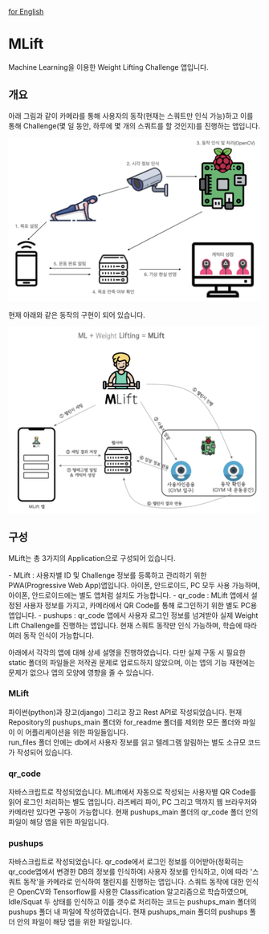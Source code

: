 <a href="https://github.com/abubaman/MLift/blob/main/readme_eng.md">for English</a>
# MLift
Machine Learning을 이용한 Weight Lifting Challenge 앱입니다.

## 개요
<p>아래 그림과 같이 카메라를 통해 사용자의 동작(현재는 스쿼트만 인식 가능)하고 이를 통해 Challenge(몇 일 동안, 하루에 몇 개의 스쿼트를 할 것인지)를 진행하는 앱입니다.</p>
<img src="/for_readme/images/main_concept.png"  width="700">

<p>현재 아래와 같은 동작의 구현이 되어 있습니다.</p>
<img src="/for_readme/images/mlift_overall.png"  width="700">


## 구성
<p>MLift는 총 3가지의 Application으로 구성되어 있습니다.</p>
 - MLift : 사용자별 ID 및 Challenge 정보를 등록하고 관리하기 위한 PWA(Progressive Web App)앱입니다. 아이폰, 안드로이드, PC 모두 사용 가능하며, 아이폰, 안드로이드에는 별도 앱처럼 설치도 가능합니다.
 - qr_code : MLift 앱에서 설정된 사용자 정보를 가지고, 카메라에서 QR Code를 통해 로그인하기 위한 별도 PC용 앱입니다.
 - pushups : qr_code 앱에서 사용자 로그인 정보를 넘겨받아 실제 Weight Lift Challenge를 진행하는 앱입니다. 현재 스쿼트 동작만 인식 가능하며, 학습에 따라 여러 동작 인식이 가능합니다.
<p>아래에서 각각의 앱에 대해 상세 설명을 진행하였습니다. 다만 실제 구동 시 필요한 static 폴더의 파일들은 저작권 문제로 업로드하지 않았으며, 이는 앱의 기능 재현에는 문제가 없으나 앱의 모양에 영향을 줄 수 있습니다.</p>

### MLift
파이썬(python)과 장고(django) 그리고 장고 Rest API로 작성되었습니다. 현재 Repository의 pushups_main 폴더와 for_readme 폴더를 제외한 모든 폴더와 파일이 이 어플리케이션을 위한 파일들입니다.<br>
run_files 폴더 안에는 db에서 사용자 정보를 읽고 텔레그램 알림하는 별도 소규모 코드가 작성되어 있습니다.

### qr_code
자바스크립트로 작성되었습니다. MLift에서 자동으로 작성되는 사용자별 QR Code를 읽어 로그인 처리하는 별도 앱입니다. 라즈베리 파이, PC 그리고 맥까지 웹 브라우저와 카메라만 있다면 구동이 가능합니다. 현재 pushups_main 폴더의 qr_code 폴더 안의 파일이 해당 앱을 위한 파일입니다.

### pushups
자바스크립트로 작성되었습니다. qr_code에서 로그인 정보를 이어받아(정확히는 qr_code앱에서 변경한 DB의 정보를 인식하여) 사용자 정보를 인식하고, 이에 따라 '스쿼트 동작'을 카메라로 인식하여 챌린지를 진행하는 앱입니다. 스쿼트 동작에 대한 인식은 OpenCV와 Tensorflow를 사용한 Classification 알고리즘으로 학습하였으며, Idle/Squat 두 상태를 인식하고 이를 갯수로 처리하는 코드는 pushups_main 폴더의 pushups 폴더 내 파일에 작성하였습니다. 현재 pushups_main 폴더의 pushups 폴더 안의 파일이 해당 앱을 위한 파일입니다.
